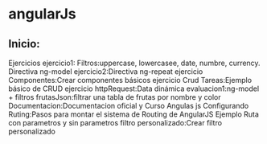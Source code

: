 # angularJs
<h2>Inicio:</h2>
       Ejercicios
			ejercicio1:
				Filtros:uppercase, lowercasee, date, numbre, currency.
				Directiva ng-model
			ejercicio2:Directiva ng-repeat
			ejercicio Componentes:Crear componentes básicos
			ejercicio Crud Tareas:Ejemplo básico de CRUD
			ejercicio httpRequest:Data dinámica
			evaluacion1:ng-model + filtros
			frutasJson:filtrar una tabla de frutas por nombre y color
		Documentacion:Documentacion oficial y Curso Angulas js
		Configurando Ruting:Pasos para montar el sistema de Routing de AngularJS
		Ejemplo Ruta con parametros y sin parametros
		filtro personalizado:Crear filtro personalizado
